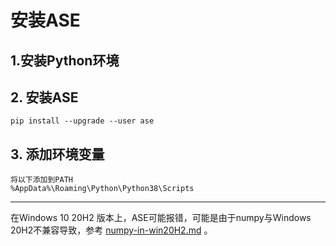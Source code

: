 # 安装ASE

## 1.安装Python环境

## 2. 安装ASE

```
pip install --upgrade --user ase
```

## 3. 添加环境变量

```
将以下添加到PATH
%AppData%\Roaming\Python\Python38\Scripts
```

---

在Windows 10 20H2 版本上，ASE可能报错，可能是由于numpy与Windows 20H2不兼容导致，参考 [numpy-in-win20H2.md](..\09-Others\numpy-in-win20H2.md) 。